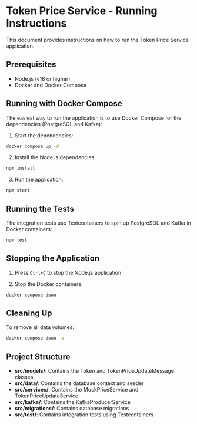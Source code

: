 # Token Price Service - Running Instructions

This document provides instructions on how to run the Token Price Service application.

## Prerequisites

- Node.js (v18 or higher)
- Docker and Docker Compose

## Running with Docker Compose

The easiest way to run the application is to use Docker Compose for the dependencies (PostgreSQL and Kafka):

1. Start the dependencies:

```bash
docker compose up -d
```

2. Install the Node.js dependencies:

```bash
npm install
```

3. Run the application:

```bash
npm start
```

## Running the Tests

The integration tests use Testcontainers to spin up PostgreSQL and Kafka in Docker containers:

```bash
npm test
```

## Stopping the Application

1. Press `Ctrl+C` to stop the Node.js application

2. Stop the Docker containers:

```bash
docker compose down
```

## Cleaning Up

To remove all data volumes:

```bash
docker compose down -v
```

## Project Structure

- **src/models/**: Contains the Token and TokenPriceUpdateMessage classes
- **src/data/**: Contains the database context and seeder
- **src/services/**: Contains the MockPriceService and TokenPriceUpdateService
- **src/kafka/**: Contains the KafkaProducerService
- **src/migrations/**: Contains database migrations
- **src/test/**: Contains integration tests using Testcontainers
